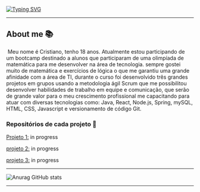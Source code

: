 [![Typing SVG](https://readme-typing-svg.herokuapp.com?size=40&color=0069FFF6&center=true&vCenter=true&width=1000&lines=Desenvolvedor+web;Full-stack+java)](https://git.io/typing-svg)


------

## **About me** 📚

​       Meu nome é Cristiano, tenho 18 anos. Atualmente estou participando de um bootcamp destinado a alunos que participaram de uma olimpíada de matemática para me desenvolver na área de tecnologia. sempre gostei muito de matemática e exercícios de lógica o que me garantiu uma grande afinidade com a área de TI, durante o curso foi desenvolvido três grandes projetos em grupos usando a metodologia ágil Scrum que me possibilitou desenvolver habilidades de trabalho em equipe e comunicação, que serão de grande valor para o meu crescimento profissional me capacitando para atuar com diversas tecnologias como: Java, React, Node.js, Spring, mySQL, HTML, CSS, Javascript e versionamento de código Git. 

### **Repositórios de cada projeto** 📖

<u>Projeto 1:</u> in progress

<u>projeto 2:</u> in progress

<u>projeto 3:</u> in progress

------

<img src="https://github-readme-stats.vercel.app/api?username=Cr7stian8&show_icons=true&hide=issues" alt="Anurag GitHub stats"  />

------

